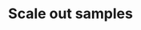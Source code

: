 ---
title: Scale out samples
summary: All samples for scaling out NServiceBus endpoints
reviewed: 2016-03-21
---